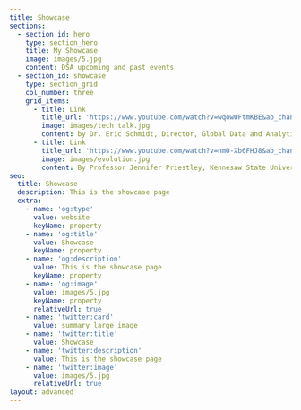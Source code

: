 ```yaml
---
title: Showcase
sections:
  - section_id: hero
    type: section_hero
    title: My Showcase
    image: images/5.jpg
    content: DSA upcoming and past events
  - section_id: showcase
    type: section_grid
    col_number: three
    grid_items: 
      - title: Link
        title_url: 'https://www.youtube.com/watch?v=wqowUFtmKBE&ab_channel=AncaDoloc-Mihu'
        image: images/tech talk.jpg
        content: by Dr. Eric Schmidt, Director, Global Data and Analytics, The Coca-Cola Company, September 22nd 2020.
      - title: Link
        title_url: 'https://www.youtube.com/watch?v=nmO-Xb6FHJ8&ab_channel=AncaDoloc-Mihu'
        image: images/evolution.jpg
        content: By Professor Jennifer Priestley, Kennesaw State University, April 15th 2020.      
seo:
  title: Showcase
  description: This is the showcase page
  extra:
    - name: 'og:type'
      value: website
      keyName: property
    - name: 'og:title'
      value: Showcase
      keyName: property
    - name: 'og:description'
      value: This is the showcase page
      keyName: property
    - name: 'og:image'
      value: images/5.jpg
      keyName: property
      relativeUrl: true
    - name: 'twitter:card'
      value: summary_large_image
    - name: 'twitter:title'
      value: Showcase
    - name: 'twitter:description'
      value: This is the showcase page
    - name: 'twitter:image'
      value: images/5.jpg
      relativeUrl: true
layout: advanced
---
```

